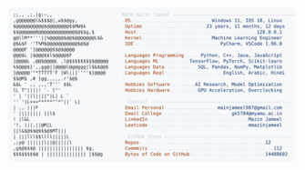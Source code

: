 <picture>
  <source srcset="https://raw.githubusercontent.com/mmazinjameel/mmazinjameel/main/dark_mode.svg?v=1760662182" media="(prefers-color-scheme: dark)">
  <img src="https://raw.githubusercontent.com/mmazinjameel/mmazinjameel/main/light_mode.svg?v=1760662182">
</picture>
